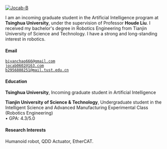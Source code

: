 [![Jocab-B](https://img.shields.io/badge/Jocab--B-github-blue?logo=github)](https://github.com/Jocab-B)

I am an incoming graduate student in the Artificial Intelligence program at **Tsinghua University**, under the supervision of Professor **Houde Liu**. I received my bachelor's degree in Robotics Engineering from Tianjin University of Science and Technology. I have a strong and long-standing interest in robotics.

#### Email  
<code>biyanchao666@gmail.com</code>  
<code>jocab0602@163.com</code>  
<code>b2956808251@mail.tust.edu.cn</code>

#### Education  
**Tsinghua University**, Incoming graduate student in Artificial Intelligence   

**Tianjin University of Science & Technology**, Undergraduate student in the Intelligent Science and Advanced Manufacturing Experimental Class (Robotics Engineering)  
• GPA: 4.3/5.0  

#### Research Interests  
Humanoid robot, QDD Actuator, EtherCAT.